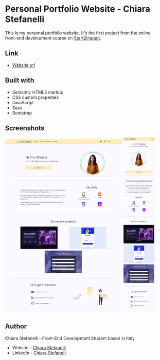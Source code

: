# Personal Portfolio Website - Chiara Stefanelli

This is my personal portfolio website. It's the first project from the online front-end development course on [Start2Impact](https://www.start2impact.it/).

## Link

- [Website url](https://chiarastef.github.io/personal-portfolio/)

## Built with

- Semantic HTML5 markup
- CSS custom properties
- JavaScript
- Sass
- Bootstrap

## Screenshots

<img src="personal-portfolio-desktop-preview.png" alt="Personal portfolio desktop preview" width="76%"> <img src="personal-portfolio-mobile-preview.png" alt="Personal portfolio mobile preview" width="21%">

## Author

Chiara Stefanelli - Front-End Development Student based in Italy
- Website - [Chiara Stefanelli](https://chiarastef.github.io/personal-portfolio/)
- LinkedIn - [Chiara Stefanelli](https://www.linkedin.com/in/chiarastefanelli/?locale=en_US)
